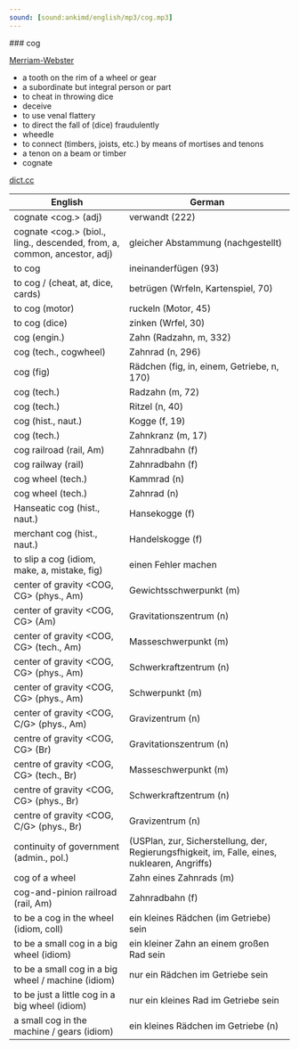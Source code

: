 ```yaml
---
sound: [sound:ankimd/english/mp3/cog.mp3]
---
```


\### cog

[Merriam-Webster](https://www.merriam-webster.com/dictionary/cog)

- a tooth on the rim of a wheel or gear
- a subordinate but integral person or part
- to cheat in throwing dice
- deceive
- to use venal flattery
- to direct the fall of (dice) fraudulently
- wheedle
- to connect (timbers, joists, etc.) by means of mortises and tenons
- a tenon on a beam or timber
- cognate

[dict.cc](https://www.dict.cc/cog)

| English        | German       |
| -------------- | ------------ |
| cognate <cog.> (adj) | verwandt (222) |
| cognate <cog.> (biol., ling., descended, from, a, common, ancestor, adj) | gleicher Abstammung (nachgestellt) |
| to cog | ineinanderfügen (93) |
| to cog / (cheat, at, dice, cards) | betrügen (Wrfeln, Kartenspiel, 70) |
| to cog (motor) | ruckeln (Motor, 45) |
| to cog (dice) | zinken (Wrfel, 30) |
| cog (engin.) | Zahn (Radzahn, m, 332) |
| cog (tech., cogwheel) | Zahnrad (n, 296) |
| cog (fig) | Rädchen (fig, in, einem, Getriebe, n, 170) |
| cog (tech.) | Radzahn (m, 72) |
| cog (tech.) | Ritzel (n, 40) |
| cog (hist., naut.) | Kogge (f, 19) |
| cog (tech.) | Zahnkranz (m, 17) |
| cog railroad (rail, Am) | Zahnradbahn (f) |
| cog railway (rail) | Zahnradbahn (f) |
| cog wheel (tech.) | Kammrad (n) |
| cog wheel (tech.) | Zahnrad (n) |
| Hanseatic cog (hist., naut.) | Hansekogge (f) |
| merchant cog (hist., naut.) | Handelskogge (f) |
| to slip a cog (idiom, make, a, mistake, fig) | einen Fehler machen |
| center of gravity <COG, CG> (phys., Am) | Gewichtsschwerpunkt (m) |
| center of gravity <COG, CG> (Am) | Gravitationszentrum (n) |
| center of gravity <COG, CG> (tech., Am) | Masseschwerpunkt <MP> (m) |
| center of gravity <COG, CG> (phys., Am) | Schwerkraftzentrum (n) |
| center of gravity <COG, CG> (phys., Am) | Schwerpunkt (m) |
| center of gravity <COG, C/G> (phys., Am) | Gravizentrum (n) |
| centre of gravity <COG, CG> (Br) | Gravitationszentrum (n) |
| centre of gravity <COG, CG> (tech., Br) | Masseschwerpunkt <MP> (m) |
| centre of gravity <COG, CG> (phys., Br) | Schwerkraftzentrum (n) |
| centre of gravity <COG, C/G> (phys., Br) | Gravizentrum (n) |
| continuity of government <COG> (admin., pol.) |  (USPlan, zur, Sicherstellung, der, Regierungsfhigkeit, im, Falle, eines, nuklearen, Angriffs) |
| cog of a wheel | Zahn eines Zahnrads (m) |
| cog-and-pinion railroad (rail, Am) | Zahnradbahn (f) |
| to be a cog in the wheel (idiom, coll) | ein kleines Rädchen (im Getriebe) sein |
| to be a small cog in a big wheel (idiom) | ein kleiner Zahn an einem großen Rad sein |
| to be a small cog in a big wheel / machine (idiom) | nur ein Rädchen im Getriebe sein |
| to be just a little cog in a big wheel (idiom) | nur ein kleines Rad im Getriebe sein |
| a small cog in the machine / gears (idiom) | ein kleines Rädchen im Getriebe (n) |
